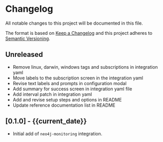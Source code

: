 # Changelog

All notable changes to this project will be documented in this file.

The format is based on [Keep a Changelog][changelog] and this project adheres
to [Semantic Versioning][semver].

## Unreleased

- Remove linux, darwin, windows tags and subscriptions in integration yaml
- Move labels to the subscription screen in the integration yaml
- Revise text labels and prompts in configuration modal
- Add summary for success screen in integration yaml file
- Add interval patch in integration yaml
- Add and revise setup steps and options in README
- Update reference documentation list in README

## [0.1.0] - {{current_date}}

- Initial add of `neo4j-monitoring` integration.


[changelog]: http://keepachangelog.com/en/1.0.0/
[semver]: http://semver.org/spec/v2.0.0.html
